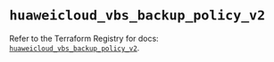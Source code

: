 # `huaweicloud_vbs_backup_policy_v2`

Refer to the Terraform Registry for docs: [`huaweicloud_vbs_backup_policy_v2`](https://registry.terraform.io/providers/huaweicloud/huaweicloud/1.71.1/docs/resources/vbs_backup_policy_v2).
